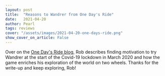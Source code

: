 ```yaml
---
layout: post
title:  "Reasons to Wandrer from One Day's Ride"
date:   2021-04-20
author: Pearl
tags: reviews
cover: "/assets/images/2021-04-20-one-days-ride.png"
show_cover_on_article: False
---
```


Over on the [One Day's Ride blog](https://www.onedaysride.net/newroads/what-is-wandrerearth), Rob describes finding motivation to try Wandrer at the start of the Covid-19 lockdown in March 2020 and how the game enriches his exploration of the world on two wheels. Thanks for the write-up and keep exploring, Rob!
